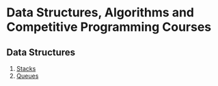 # Data Structures, Algorithms and Competitive Programming Courses

## Data Structures

1. [Stacks](data_structures/first_section/stack/stack.md)
2. [Queues](data_structures/first_section/queue/queue.md)
